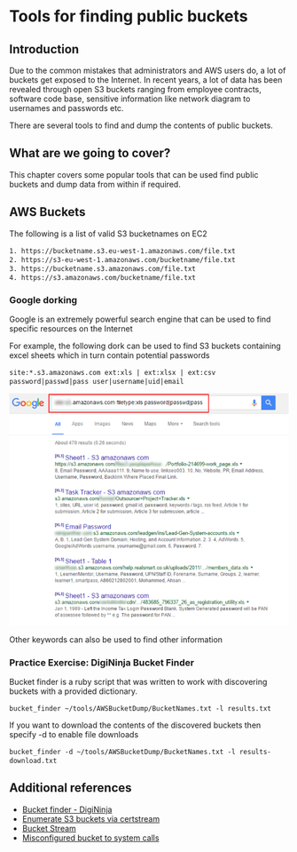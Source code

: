 # Tools for finding public buckets

## Introduction

Due to the common mistakes that administrators and AWS users do, a lot of buckets get exposed to the Internet. In recent years, a lot of data has been revealed through open S3 buckets ranging from employee contracts, software code base, sensitive information like network diagram to usernames and passwords etc.

There are several tools to find and dump the contents of public buckets.

## What are we going to cover?

This chapter covers some popular tools that can be used find public buckets and dump data from within if required.

## AWS Buckets

The following is a list of valid S3 bucketnames on EC2

    1. https://bucketname.s3.eu-west-1.amazonaws.com/file.txt
    2. https://s3-eu-west-1.amazonaws.com/bucketname/file.txt
    3. https://bucketname.s3.amazonaws.com/file.txt
    4. https://s3.amazonaws.com/bucketname/file.txt 

### Google dorking

Google is an extremely powerful search engine that can be used to find specific resources on the Internet

For example, the following dork can be used to find S3 buckets containing excel sheets which in turn contain  potential passwords

    site:*.s3.amazonaws.com ext:xls | ext:xlsx | ext:csv password|passwd|pass user|username|uid|email

![Google dorking for Buckets](images/google-buckets.png)

Other keywords can also be used to find other information

### Practice Exercise: DigiNinja Bucket Finder

Bucket finder is a ruby script that was written to work with discovering buckets with a provided dictionary.

    bucket_finder ~/tools/AWSBucketDump/BucketNames.txt -l results.txt

If you want to download the contents of the discovered buckets then specify -d to enable file downloads

    bucket_finder -d ~/tools/AWSBucketDump/BucketNames.txt -l results-download.txt

<!--
### Slurp

Slurp is a program written in go that uses certstream to search for S3 buckets

This tool simply listens to various certificate transparency logs (via certstream) and attempts to find public S3 buckets from permutations of the certificates domain name.

Certificate Transparency (CT) is an experimental Internet security standard and open source framework for monitoring and auditing digital certificates. The standard creates a system of public logs that seek to eventually record all certificates issued by publicly trusted certificate authorities, allowing efficient identification of mistakenly or maliciously issued certificates.

CertStream is a library for receiving certificate transparency list updates in real time from the CT log servers.

    slurp domain -t google.com

    slurp keyword -t admin,nullcon,example

![Slurp](images/slurp.gif)
-->

## Additional references

- [Bucket finder - DigiNinja](https://digi.ninja/projects/bucket_finder.php)
- [Enumerate S3 buckets via certstream](https://github.com/bbb31/slurp)
- [Bucket Stream](https://github.com/eth0izzle/bucket-stream)
- [Misconfigured bucket to system calls](https://speakerdeck.com/riyazwalikar/raining-shells-in-aws-by-chaining-vulnerabilities?slide=5)
